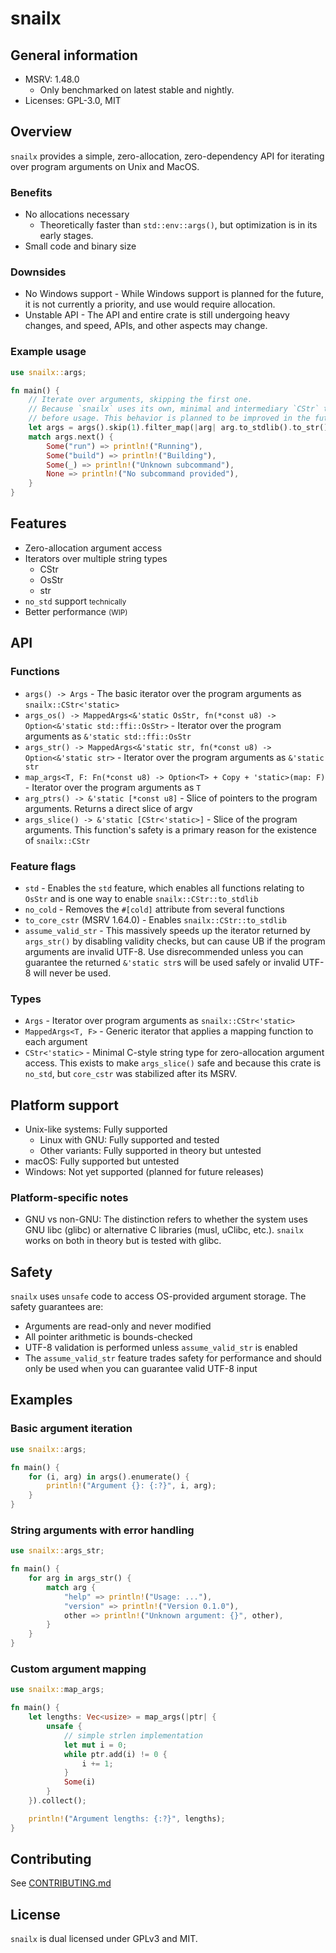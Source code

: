 # snailx

## General information

- MSRV: 1.48.0
    - Only benchmarked on latest stable and nightly.
- Licenses: GPL-3.0, MIT

## Overview

`snailx` provides a simple, zero-allocation, zero-dependency API for iterating over program arguments on Unix and MacOS.

### Benefits

- No allocations necessary
    - Theoretically faster than `std::env::args()`, but optimization is in its early stages.
- Small code and binary size

### Downsides

- No Windows support - While Windows support is planned for the future, it is not currently a priority, and use would
  require allocation.
- Unstable API - The API and entire crate is still undergoing heavy changes, and speed, APIs, and other aspects may
  change.

### Example usage

```rust
use snailx::args;

fn main() {
    // Iterate over arguments, skipping the first one.
    // Because `snailx` uses its own, minimal and intermediary `CStr` type, it must be converted to a `std::ffi::CStr` 
    // before usage. This behavior is planned to be improved in the future.
    let args = args().skip(1).filter_map(|arg| arg.to_stdlib().to_str().ok());
    match args.next() {
        Some("run") => println!("Running"),
        Some("build") => println!("Building"),
        Some(_) => println!("Unknown subcommand"),
        None => println!("No subcommand provided"),
    }
}
```

## Features

- Zero-allocation argument access
- Iterators over multiple string types
    - CStr
    - OsStr
    - str
- `no_std` support <small>technically</small>
- Better performance <small>(WIP)</small>

## API

### Functions

- `args() -> Args` - The basic iterator over the program arguments as `snailx::CStr<'static>`
- `args_os() -> MappedArgs<&'static OsStr, fn(*const u8) -> Option<&'static std::ffi::OsStr>` - Iterator over the
  program arguments as `&'static std::ffi::OsStr`
- `args_str() -> MappedArgs<&'static str, fn(*const u8) -> Option<&'static str>` - Iterator over the program arguments
  as `&'static str`
- `map_args<T, F: Fn(*const u8) -> Option<T> + Copy + 'static>(map: F)` - Iterator over the program arguments as `T`
- `arg_ptrs() -> &'static [*const u8]` - Slice of pointers to the program arguments. Returns a direct slice of argv
- `args_slice() -> &'static [CStr<'static>]` - Slice of the program arguments. This function's safety is a primary
  reason for the existence of `snailx::CStr`

### Feature flags

- `std` - Enables the `std` feature, which enables all functions relating to `OsStr` and is one way to enable
  `snailx::CStr::to_stdlib`
- `no_cold` - Removes the `#[cold]` attribute from several functions
- `to_core_cstr` (MSRV 1.64.0) - Enables `snailx::CStr::to_stdlib`
- `assume_valid_str` - This massively speeds up the iterator returned by `args_str()` by disabling validity checks, but
  can cause UB if the program arguments are invalid UTF-8. Use disrecommended unless you can guarantee the returned
  `&'static str`s will be used safely or invalid UTF-8 will never be used.

### Types

[//]: # (TODO: performance and benchmarks)

- `Args` - Iterator over program arguments as `snailx::CStr<'static>`
- `MappedArgs<T, F>` - Generic iterator that applies a mapping function to each argument
- `CStr<'static>` - Minimal C-style string type for zero-allocation argument access. This exists to make `args_slice()`
  safe and because this crate is `no_std`, but `core_cstr` was stabilized after its MSRV.

## Platform support

- Unix-like systems: Fully supported
    - Linux with GNU: Fully supported and tested
    - Other variants: Fully supported in theory but untested
- macOS: Fully supported but untested
- Windows: Not yet supported (planned for future releases)

### Platform-specific notes

- GNU vs non-GNU: The distinction refers to whether the system uses GNU libc (glibc) or alternative C libraries (musl,
  uClibc, etc.). `snailx` works on both in theory but is tested with glibc.

## Safety

`snailx` uses `unsafe` code to access OS-provided argument storage. The safety guarantees are:

- Arguments are read-only and never modified
- All pointer arithmetic is bounds-checked
- UTF-8 validation is performed unless `assume_valid_str` is enabled
- The `assume_valid_str` feature trades safety for performance and should only be used when you can guarantee valid
  UTF-8 input

## Examples

### Basic argument iteration

```rust
use snailx::args;

fn main() {
    for (i, arg) in args().enumerate() {
        println!("Argument {}: {:?}", i, arg);
    }
}
```

### String arguments with error handling

```rust
use snailx::args_str;

fn main() {
    for arg in args_str() {
        match arg {
            "help" => println!("Usage: ..."),
            "version" => println!("Version 0.1.0"),
            other => println!("Unknown argument: {}", other),
        }
    }
}
```

### Custom argument mapping

```rust
use snailx::map_args;

fn main() {
    let lengths: Vec<usize> = map_args(|ptr| {
        unsafe {
            // simple strlen implementation
            let mut i = 0;
            while ptr.add(i) != 0 {
                i += 1;
            }
            Some(i)
        }
    }).collect();

    println!("Argument lengths: {:?}", lengths);
}
```

## Contributing

See [CONTRIBUTING.md](CONTRIBUTING.md)

## License

`snailx` is dual licensed under GPLv3 and MIT.
